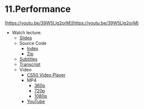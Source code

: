 # 11.Performance

[https://youtu.be/39W5Llg2orM](https://youtu.be/39W5Llg2orM)

- Watch lecture.
    - [Slides](http://cdn.cs50.net/mobile/2018/spring/lectures/11/lecture11.pdf)
    - Source Code
        - [Index](http://cdn.cs50.net/mobile/2018/spring/lectures/11/src11/)
        - [Zip](http://cdn.cs50.net/mobile/2018/spring/lectures/11/src11.zip)
    - [Subtitles](http://cdn.cs50.net/mobile/2018/spring/lectures/11/lang/en/lecture11.srt)
    - [Transcript](http://cdn.cs50.net/mobile/2018/spring/lectures/11/lang/en/lecture11.txt)
    - Video
        - [CS50 Video Player](https://video.cs50.io/39W5Llg2orM?screen=SAew1Za5YYE)
        - MP4
            - [360p](http://cdn.cs50.net/mobile/2018/spring/lectures/11/lecture11-360p.mp4.download)
            - [720p](http://cdn.cs50.net/mobile/2018/spring/lectures/11/lecture11-720p.mp4.download)
            - [1080p](http://cdn.cs50.net/mobile/2018/spring/lectures/11/lecture11-1080p.mp4.download)
        - [YouTube](https://youtu.be/39W5Llg2orM)